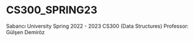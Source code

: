 # CS300_SPRING23
Sabancı University Spring 2022 - 2023 CS300 (Data Structures) Professor: Gülşen Demiröz
